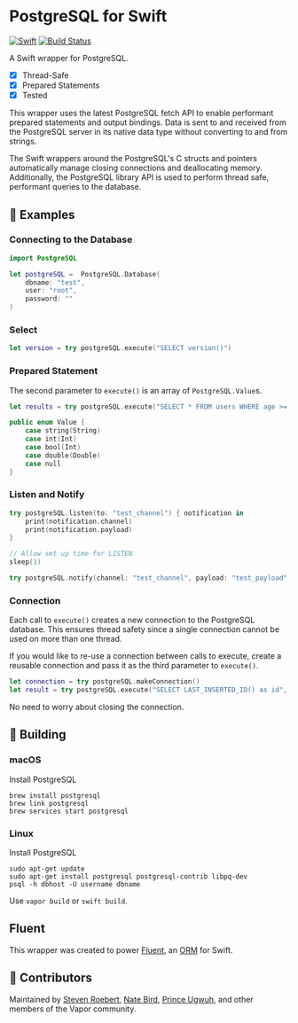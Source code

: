 # PostgreSQL for Swift

[![Swift](http://img.shields.io/badge/swift-3.0-brightgreen.svg)](https://swift.org)
[![Build Status](https://travis-ci.org/vapor/postgresql.svg?branch=master)](https://travis-ci.org/vapor/postgresql)

A Swift wrapper for PostgreSQL.

- [x] Thread-Safe
- [x] Prepared Statements
- [x] Tested

This wrapper uses the latest PostgreSQL fetch API to enable performant prepared statements and output bindings. Data is sent to and received from the PostgreSQL server in its native data type without converting to and from strings.

The Swift wrappers around the PostgreSQL's C structs and pointers automatically manage closing connections and deallocating memory. Additionally, the PostgreSQL library API is used to perform thread safe, performant queries to the database.

## 📖 Examples

### Connecting to the Database

```swift
import PostgreSQL

let postgreSQL =  PostgreSQL.Database(
    dbname: "test",
    user: "root",
    password: ""
)
```

### Select

```swift
let version = try postgreSQL.execute("SELECT version()")
```

### Prepared Statement

The second parameter to `execute()` is an array of `PostgreSQL.Value`s.

```swift
let results = try postgreSQL.execute("SELECT * FROM users WHERE age >= $1", [.int(21)])
```

```swift
public enum Value {
    case string(String)
    case int(Int)
    case bool(Int)
    case double(Double)
    case null
}
```

### Listen and Notify

```swift
try postgreSQL.listen(to: "test_channel") { notification in
    print(notification.channel)
    print(notification.payload)
}

// Allow set up time for LISTEN
sleep(1)

try postgreSQL.notify(channel: "test_channel", payload: "test_payload")

```

### Connection

Each call to `execute()` creates a new connection to the PostgreSQL database. This ensures thread safety since a single connection cannot be used on more than one thread.

If you would like to re-use a connection between calls to execute, create a reusable connection and pass it as the third parameter to `execute()`.

```swift
let connection = try postgreSQL.makeConnection()
let result = try postgreSQL.execute("SELECT LAST_INSERTED_ID() as id", [], connection)
```

No need to worry about closing the connection.

## 🚀 Building

### macOS

Install PostgreSQL

```shell
brew install postgresql
brew link postgresql
brew services start postgresql
```

### Linux

Install PostgreSQL

```shell
sudo apt-get update
sudo apt-get install postgresql postgresql-contrib libpq-dev
psql -h dbhost -U username dbname
```

Use `vapor build` or `swift build`.

## Fluent

This wrapper was created to power [Fluent](https://github.com/qutheory/fluent), an [ORM](https://en.wikipedia.org/wiki/Object-relational_mapping) for Swift.

## 👥 Contributors

Maintained by [Steven Roebert](https://github.com/sroebert), [Nate Bird](https://twitter.com/natesbird), [Prince Ugwuh](https://twitter.com/Prince2k3), and other members of the Vapor community.
